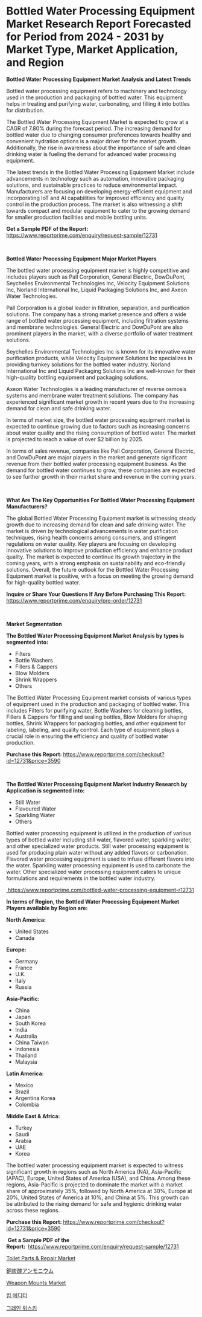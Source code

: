 <p><h1>Bottled Water Processing Equipment Market Research Report Forecasted for Period from 2024 -  2031 by Market Type, Market Application, and Region</h1></p><p><strong>Bottled Water Processing Equipment Market Analysis and Latest Trends</strong></p>
<p><p>Bottled water processing equipment refers to machinery and technology used in the production and packaging of bottled water. This equipment helps in treating and purifying water, carbonating, and filling it into bottles for distribution.</p><p>The Bottled Water Processing Equipment Market is expected to grow at a CAGR of 7.80% during the forecast period. The increasing demand for bottled water due to changing consumer preferences towards healthy and convenient hydration options is a major driver for the market growth. Additionally, the rise in awareness about the importance of safe and clean drinking water is fueling the demand for advanced water processing equipment.</p><p>The latest trends in the Bottled Water Processing Equipment Market include advancements in technology such as automation, innovative packaging solutions, and sustainable practices to reduce environmental impact. Manufacturers are focusing on developing energy-efficient equipment and incorporating IoT and AI capabilities for improved efficiency and quality control in the production process. The market is also witnessing a shift towards compact and modular equipment to cater to the growing demand for smaller production facilities and mobile bottling units.</p></p>
<p><strong>Get a Sample PDF of the Report:&nbsp;</strong> <a href="https://www.reportprime.com/enquiry/request-sample/12731">https://www.reportprime.com/enquiry/request-sample/12731</a></p>
<p>&nbsp;</p>
<p><strong>Bottled Water Processing Equipment Major Market Players</strong></p>
<p><p>The bottled water processing equipment market is highly competitive and includes players such as Pall Corporation, General Electric, DowDuPont, Seychelles Environmental Technologies Inc, Velocity Equipment Solutions Inc, Norland International Inc, Liquid Packaging Solutions Inc, and Axeon Water Technologies. </p><p>Pall Corporation is a global leader in filtration, separation, and purification solutions. The company has a strong market presence and offers a wide range of bottled water processing equipment, including filtration systems and membrane technologies. General Electric and DowDuPont are also prominent players in the market, with a diverse portfolio of water treatment solutions.</p><p>Seychelles Environmental Technologies Inc is known for its innovative water purification products, while Velocity Equipment Solutions Inc specializes in providing turnkey solutions for the bottled water industry. Norland International Inc and Liquid Packaging Solutions Inc are well-known for their high-quality bottling equipment and packaging solutions. </p><p>Axeon Water Technologies is a leading manufacturer of reverse osmosis systems and membrane water treatment solutions. The company has experienced significant market growth in recent years due to the increasing demand for clean and safe drinking water.</p><p>In terms of market size, the bottled water processing equipment market is expected to continue growing due to factors such as increasing concerns about water quality and the rising consumption of bottled water. The market is projected to reach a value of over $2 billion by 2025.</p><p>In terms of sales revenue, companies like Pall Corporation, General Electric, and DowDuPont are major players in the market and generate significant revenue from their bottled water processing equipment business. As the demand for bottled water continues to grow, these companies are expected to see further growth in their market share and revenue in the coming years.</p></p>
<p>&nbsp;</p>
<p><strong>What Are The Key Opportunities For Bottled Water Processing Equipment Manufacturers?</strong></p>
<p><p>The global Bottled Water Processing Equipment market is witnessing steady growth due to increasing demand for clean and safe drinking water. The market is driven by technological advancements in water purification techniques, rising health concerns among consumers, and stringent regulations on water quality. Key players are focusing on developing innovative solutions to improve production efficiency and enhance product quality. The market is expected to continue its growth trajectory in the coming years, with a strong emphasis on sustainability and eco-friendly solutions. Overall, the future outlook for the Bottled Water Processing Equipment market is positive, with a focus on meeting the growing demand for high-quality bottled water.</p></p>
<p><strong>Inquire or Share Your Questions If Any Before Purchasing This Report:</strong> <a href="https://www.reportprime.com/enquiry/pre-order/12731">https://www.reportprime.com/enquiry/pre-order/12731</a></p>
<p>&nbsp;</p>
<p><strong>Market Segmentation</strong></p>
<p><strong>The Bottled Water Processing Equipment Market Analysis by types is segmented into:</strong></p>
<p><ul><li>Filters</li><li>Bottle Washers</li><li>Fillers & Cappers</li><li>Blow Molders</li><li>Shrink Wrappers</li><li>Others</li></ul></p>
<p><p>The Bottled Water Processing Equipment market consists of various types of equipment used in the production and packaging of bottled water. This includes Filters for purifying water, Bottle Washers for cleaning bottles, Fillers & Cappers for filling and sealing bottles, Blow Molders for shaping bottles, Shrink Wrappers for packaging bottles, and other equipment for labeling, labeling, and quality control. Each type of equipment plays a crucial role in ensuring the efficiency and quality of bottled water production.</p></p>
<p><strong>Purchase this Report:&nbsp;</strong><a href="https://www.reportprime.com/checkout?id=12731&price=3590">https://www.reportprime.com/checkout?id=12731&price=3590</a></p>
<p>&nbsp;</p>
<p><strong>The Bottled Water Processing Equipment Market Industry Research by Application is segmented into:</strong></p>
<p><ul><li>Still Water</li><li>Flavoured Water</li><li>Sparkling Water</li><li>Others</li></ul></p>
<p><p>Bottled water processing equipment is utilized in the production of various types of bottled water including still water, flavored water, sparkling water, and other specialized water products. Still water processing equipment is used for producing plain water without any added flavors or carbonation. Flavored water processing equipment is used to infuse different flavors into the water. Sparkling water processing equipment is used to carbonate the water. Other specialized water processing equipment caters to unique formulations and requirements in the bottled water industry.</p></p>
<p><a href="https://www.reportprime.com/bottled-water-processing-equipment-r12731">&nbsp;https://www.reportprime.com/bottled-water-processing-equipment-r12731</a></p>
<p><strong>In terms of Region, the Bottled Water Processing Equipment Market Players available by Region are:</strong></p>
<p>
    <p> <strong> North America: </strong>
        <ul>
            <li>United States</li>
            <li>Canada</li>
        </ul>
        </p> 
    <p> <strong> Europe: </strong>
        <ul>
            <li>Germany</li>
            <li>France</li>
            <li>U.K.</li>
            <li>Italy</li>
            <li>Russia</li>
        </ul>
        </p> 
    <p> <strong> Asia-Pacific: </strong>
        <ul>
            <li>China</li>
            <li>Japan</li>
            <li>South Korea</li>
            <li>India</li>
            <li>Australia</li>
            <li>China Taiwan</li>
            <li>Indonesia</li>
            <li>Thailand</li>
            <li>Malaysia</li>
        </ul>
        </p> 
    <p> <strong> Latin America: </strong>
        <ul>
            <li>Mexico</li>
            <li>Brazil</li>
            <li>Argentina Korea</li>
            <li>Colombia</li>
        </ul>
        </p> 
    <p> <strong> Middle East & Africa: </strong>
        <ul>
            <li>Turkey</li>
            <li>Saudi</li>
            <li>Arabia</li>
            <li>UAE</li>
            <li>Korea</li>
        </ul>
    </p>
    </p>
<p><p>The bottled water processing equipment market is expected to witness significant growth in regions such as North America (NA), Asia-Pacific (APAC), Europe, United States of America (USA), and China. Among these regions, Asia-Pacific is projected to dominate the market with a market share of approximately 35%, followed by North America at 30%, Europe at 20%, United States of America at 10%, and China at 5%. This growth can be attributed to the rising demand for safe and hygienic drinking water across these regions.</p></p>
<p><strong>Purchase this Report: </strong><a href="https://www.reportprime.com/checkout?id=12731&price=3590">https://www.reportprime.com/checkout?id=12731&price=3590</a></p>
<p>&nbsp;<strong>Get a Sample PDF of the Report:&nbsp;&nbsp;</strong><a href="https://www.reportprime.com/enquiry/request-sample/12731">https://www.reportprime.com/enquiry/request-sample/12731</a></p>
<p><strong></strong></p>
<p><p><a href="https://github.com/kufem1/Market-Research-Report-List-2/blob/main/toilet-parts-repair-market.md">Toilet Parts & Repair Market</a></p><p><a href="https://github.com/VernieBarton2023/Market-Research-Report-List-1/blob/main/870785075958.md">銅炭酸アンモニウム</a></p><p><a href="https://github.com/singletonthaxterkelliehr2df/Market-Research-Report-List-2/blob/main/weapon-mounts-market.md">Weapon Mounts Market</a></p><p><a href="https://medium.com/@genius6587678/vim-%ED%8E%B8%EC%A7%91%EA%B8%B0-%EC%8B%9C%EC%9E%A5-2031%EB%85%84%EA%B9%8C%EC%A7%80-%EC%84%B1%EA%B3%B5%EC%A0%81%EC%9D%B8-%EB%B9%84%EC%A6%88%EB%8B%88%EC%8A%A4-%EC%A0%84%EB%9E%B5%EC%9D%98-%EC%97%B4%EC%87%A0-%EC%98%88%EC%B8%A1-f933d9a00dca">빔 에디터</a></p><p><a href="https://medium.com/@rickymetzdvm/%EA%B3%A1%EB%AC%BC-%EC%9C%84%EC%8A%A4%ED%82%A4-%EC%8B%9C%EC%9E%A5-%EC%A7%80%ED%91%9C-%ED%95%B4%EB%8F%85-%EC%8B%9C%EC%9E%A5-%EC%A0%90%EC%9C%A0%EC%9C%A8-%ED%8A%B8%EB%A0%8C%EB%93%9C-%EB%B0%8F-%EC%84%B1%EC%9E%A5-%EC%96%91%EC%83%81-85bab414e181">그레인 위스키</a></p></p>